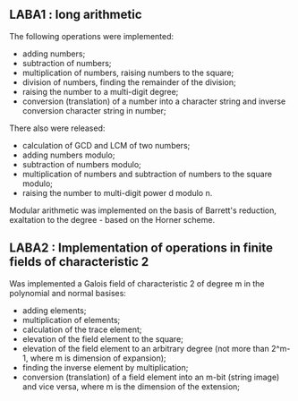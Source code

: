 ## LABA1 : long arithmetic

The following operations were implemented:

- adding numbers;
- subtraction of numbers;
- multiplication of numbers, raising numbers to the square;
- division of numbers, finding the remainder of the division;
- raising the number to a multi-digit degree;
- conversion (translation) of a number into a character string and inverse conversion character string in number;

There also were released: 
- calculation of GCD and LCM of two numbers;
- adding numbers modulo;
- subtraction of numbers modulo;
- multiplication of numbers and subtraction of numbers to the square modulo;
- raising the number to multi-digit power d modulo n.

Modular arithmetic was implemented on the basis of Barrett's reduction, exaltation to the degree - based on the Horner scheme.

## LABA2 : Implementation of operations in finite fields of characteristic 2

Was implemented a Galois field of characteristic 2 of degree m in the polynomial and normal basises:
- adding elements;
- multiplication of elements;
- calculation of the trace element;
- elevation of the field element to the square;
- elevation of the field element to an arbitrary degree (not more than 2^m-1, where m is dimension of expansion);
- finding the inverse element by multiplication;
- conversion (translation) of a field element into an m-bit (string image) and vice versa, where m is the dimension of the extension;
